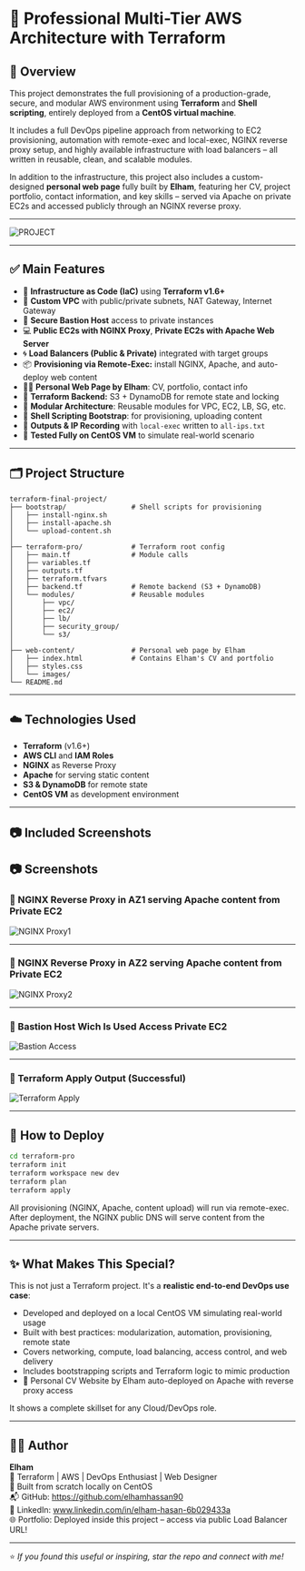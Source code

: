 # 🚀 Professional Multi-Tier AWS Architecture with Terraform

## 🌟 Overview
This project demonstrates the full provisioning of a production-grade, secure, and modular AWS environment using **Terraform** and **Shell scripting**, entirely deployed from a **CentOS virtual machine**.

It includes a full DevOps pipeline approach from networking to EC2 provisioning, automation with remote-exec and local-exec, NGINX reverse proxy setup, and highly available infrastructure with load balancers – all written in reusable, clean, and scalable modules.

In addition to the infrastructure, this project also includes a custom-designed **personal web page** fully built by **Elham**, featuring her CV, project portfolio, contact information, and key skills – served via Apache on private EC2s and accessed publicly through an NGINX reverse proxy.

---

![PROJECT](./screenshots/terraform-pr.png)

---

## ✅ Main Features

- 🔧 **Infrastructure as Code (IaC)** using **Terraform v1.6+**
- 🧱 **Custom VPC** with public/private subnets, NAT Gateway, Internet Gateway
- 🔐 **Secure Bastion Host** access to private instances
- 💻 **Public EC2s with NGINX Proxy**, **Private EC2s with Apache Web Server**
- 🌀 **Load Balancers (Public & Private)** integrated with target groups
- 📦 **Provisioning via Remote-Exec:** install NGINX, Apache, and auto-deploy web content
- 🧑‍💼 **Personal Web Page by Elham**: CV, portfolio, contact info
- 🔁 **Terraform Backend:** S3 + DynamoDB for remote state and locking
- 🧩 **Modular Architecture**: Reusable modules for VPC, EC2, LB, SG, etc.
- 🧰 **Shell Scripting Bootstrap**: for provisioning, uploading content
- 📃 **Outputs & IP Recording** with `local-exec` written to `all-ips.txt`
- 🧪 **Tested Fully on CentOS VM** to simulate real-world scenario

---

## 🗂️ Project Structure
```
terraform-final-project/
├── bootstrap/                # Shell scripts for provisioning
│   ├── install-nginx.sh
│   ├── install-apache.sh
│   └── upload-content.sh
│
├── terraform-pro/            # Terraform root config
│   ├── main.tf               # Module calls
│   ├── variables.tf
│   ├── outputs.tf
│   ├── terraform.tfvars
│   ├── backend.tf            # Remote backend (S3 + DynamoDB)
│   └── modules/              # Reusable modules
│       ├── vpc/
│       ├── ec2/
│       ├── lb/
│       ├── security_group/
│       └── s3/
│
├── web-content/              # Personal web page by Elham
│   ├── index.html            # Contains Elham's CV and portfolio
│   ├── styles.css
│   └── images/
└── README.md
```

---

## ☁️ Technologies Used

- **Terraform** (v1.6+)
- **AWS CLI** and **IAM Roles**
- **NGINX** as Reverse Proxy
- **Apache** for serving static content
- **S3 & DynamoDB** for remote state
- **CentOS VM** as development environment

---

## 📷 Included Screenshots
## 📷 Screenshots
### 🔹 NGINX Reverse Proxy in AZ1 serving Apache content from Private EC2
![NGINX Proxy1](./screenshots/nginx-proxy1.png)

---

### 🔹 NGINX Reverse Proxy in AZ2 serving Apache content from Private EC2
![NGINX Proxy2](./screenshots/nginx-proxy2.png)

---

### 🔹 Bastion Host Wich Is Used Access Private EC2
![Bastion Access](./screenshots/bastion-access.png)

---

### 🔹 Terraform Apply Output (Successful)
![Terraform Apply](./screenshots/terraform-apply-success.png)

---


## 📌 How to Deploy
```bash
cd terraform-pro
terraform init
terraform workspace new dev
terraform plan
terraform apply
```

All provisioning (NGINX, Apache, content upload) will run via remote-exec. After deployment, the NGINX public DNS will serve content from the Apache private servers.

---

## ✨ What Makes This Special?

This is not just a Terraform project. It's a **realistic end-to-end DevOps use case**:
- Developed and deployed on a local CentOS VM simulating real-world usage
- Built with best practices: modularization, automation, provisioning, remote state
- Covers networking, compute, load balancing, access control, and web delivery
- Includes bootstrapping scripts and Terraform logic to mimic production
- 🎨 Personal CV Website by Elham auto-deployed on Apache with reverse proxy access

It shows a complete skillset for any Cloud/DevOps role.

---

## 👩‍💻 Author
**Elham**  
🔧 Terraform | AWS | DevOps Enthusiast | Web Designer  
🚀 Built from scratch locally on CentOS  
📬 GitHub: https://github.com/elhamhassan90  
🔗 LinkedIn: www.linkedin.com/in/elham-hasan-6b029433a  
🌐 Portfolio: Deployed inside this project – access via public Load Balancer URL!

---

⭐ *If you found this useful or inspiring, star the repo and connect with me!*


